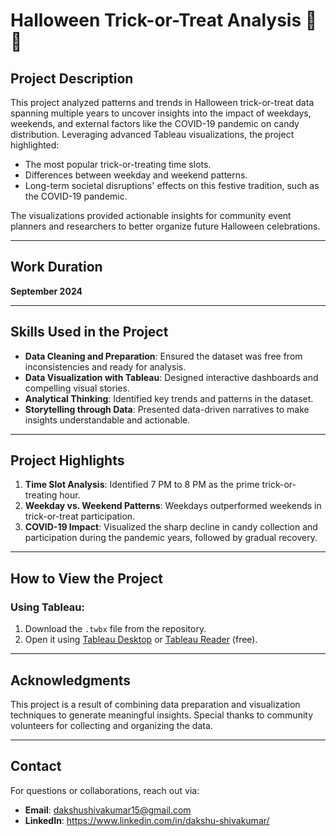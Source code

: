 # Halloween Trick-or-Treat Analysis 🎃🍬

## Project Description
This project analyzed patterns and trends in Halloween trick-or-treat data spanning multiple years to uncover insights into the impact of weekdays, weekends, and external factors like the COVID-19 pandemic on candy distribution. Leveraging advanced Tableau visualizations, the project highlighted:
- The most popular trick-or-treating time slots.
- Differences between weekday and weekend patterns.
- Long-term societal disruptions' effects on this festive tradition, such as the COVID-19 pandemic.

The visualizations provided actionable insights for community event planners and researchers to better organize future Halloween celebrations.

---

## Work Duration
**September 2024**

---

## Skills Used in the Project
- **Data Cleaning and Preparation**: Ensured the dataset was free from inconsistencies and ready for analysis.
- **Data Visualization with Tableau**: Designed interactive dashboards and compelling visual stories.
- **Analytical Thinking**: Identified key trends and patterns in the dataset.
- **Storytelling through Data**: Presented data-driven narratives to make insights understandable and actionable.

---

## Project Highlights
1. **Time Slot Analysis**: Identified 7 PM to 8 PM as the prime trick-or-treating hour.
2. **Weekday vs. Weekend Patterns**: Weekdays outperformed weekends in trick-or-treat participation.
3. **COVID-19 Impact**: Visualized the sharp decline in candy collection and participation during the pandemic years, followed by gradual recovery.

---

## How to View the Project
### **Using Tableau:**
1. Download the `.twbx` file from the repository.
2. Open it using [Tableau Desktop](https://www.tableau.com/products/desktop) or [Tableau Reader](https://www.tableau.com/products/reader) (free).

---

## Acknowledgments
This project is a result of combining data preparation and visualization techniques to generate meaningful insights. Special thanks to community volunteers for collecting and organizing the data.

---

## Contact
For questions or collaborations, reach out via:
- **Email**: dakshushivakumar15@gmail.com
- **LinkedIn**: https://www.linkedin.com/in/dakshu-shivakumar/


